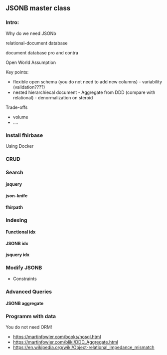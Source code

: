 ## JSONB master class

### Intro:

Why do we need JSONb

relational-document database

document database pro and contra

Open World Assumption

Key points:

* flexible open schema (you do not need to add new columns) - variability (validation????)
* nested hierarchiecal document - Aggregate from DDD (compare with relational) - denormalization on steroid



Trade-offs

* volume
* ....


### Install fhirbase

Using Docker


### CRUD


### Search

#### jsquery

#### json-knife

#### fhirpath



### Indexing

#### Functional idx

#### JSONB idx

#### jsquery idx


### Modify JSONB

* Constraints

### Advanced Queries


#### JSONB aggregate



### Programm with data

You do not need ORM!



* https://martinfowler.com/books/nosql.html
* https://martinfowler.com/bliki/DDD_Aggregate.html
* https://en.wikipedia.org/wiki/Object-relational_impedance_mismatch

